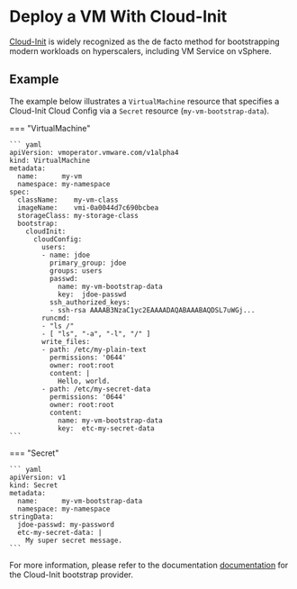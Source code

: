 # Deploy a VM With Cloud-Init

[Cloud-Init](https://cloudinit.readthedocs.io/en/latest/) is widely recognized as the de facto method for bootstrapping modern workloads on hyperscalers, including VM Service on vSphere.


## Example

The example below illustrates a `VirtualMachine` resource that specifies a Cloud-Init Cloud Config via a `Secret` resource (`my-vm-bootstrap-data`).

=== "VirtualMachine"

    ``` yaml
    apiVersion: vmoperator.vmware.com/v1alpha4
    kind: VirtualMachine
    metadata:
      name:      my-vm
      namespace: my-namespace
    spec:
      className:    my-vm-class
      imageName:    vmi-0a0044d7c690bcbea
      storageClass: my-storage-class
      bootstrap:
        cloudInit:
          cloudConfig:
            users:
            - name: jdoe
              primary_group: jdoe
              groups: users
              passwd:
                name: my-vm-bootstrap-data
                key:  jdoe-passwd
              ssh_authorized_keys:
              - ssh-rsa AAAAB3NzaC1yc2EAAAADAQABAAABAQDSL7uWGj...
            runcmd:
            - "ls /"
            - [ "ls", "-a", "-l", "/" ]
            write_files:
            - path: /etc/my-plain-text
              permissions: '0644'
              owner: root:root
              content: |
                Hello, world.
            - path: /etc/my-secret-data
              permissions: '0644'
              owner: root:root
              content:
                name: my-vm-bootstrap-data
                key:  etc-my-secret-data
    ```

=== "Secret"

    ``` yaml
    apiVersion: v1
    kind: Secret
    metadata:
      name:      my-vm-bootstrap-data
      namespace: my-namespace
    stringData:
      jdoe-passwd: my-password
      etc-my-secret-data: |
        My super secret message.
    ```

For more information, please refer to the documentation [documentation](./../../concepts/workloads/guest.md#cloud-init) for the Cloud-Init bootstrap provider.
